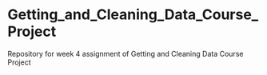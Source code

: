 # Getting_and_Cleaning_Data_Course_Project
Repository for week 4 assignment of Getting and Cleaning Data Course Project
